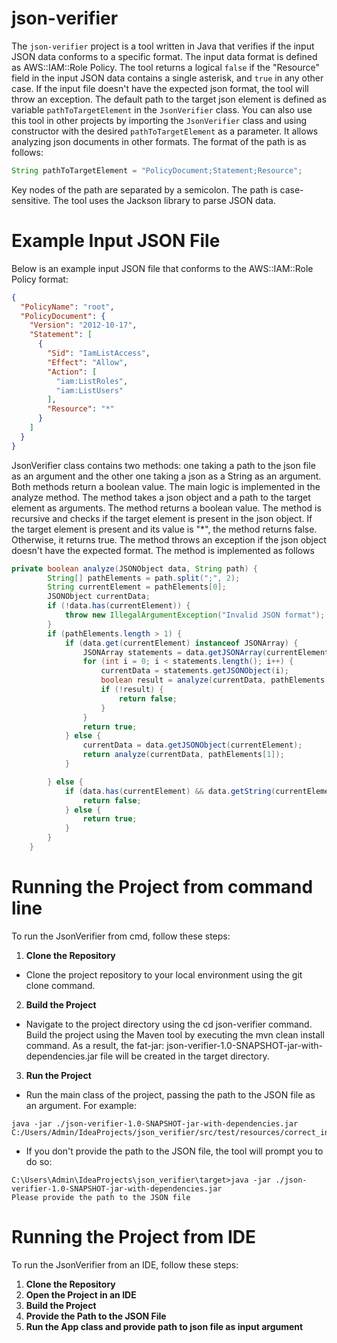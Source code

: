 # json-verifier

The `json-verifier` project is a tool written in Java that verifies if the input JSON data conforms to a specific format. The input data format is defined as AWS::IAM::Role Policy. The tool returns a logical `false` if the "Resource" field in the input JSON data contains a single asterisk, and `true` in any other case. If the input file doesn't have the expected json format, the tool will throw an exception. The default path to the target json element is defined as variable `pathToTargetElement` in the `JsonVerifier` class. You can also use this tool in other projects by importing the `JsonVerifier` class and using constructor with the desired `pathToTargetElement` as a parameter. It allows analyzing json documents in other formats. The format of the path is as follows:
```java
String pathToTargetElement = "PolicyDocument;Statement;Resource";
```
Key nodes of the path are separated by a semicolon. The path is case-sensitive. The tool uses the Jackson library to parse JSON data.
# Example Input JSON File

Below is an example input JSON file that conforms to the AWS::IAM::Role Policy format:

```json
{
  "PolicyName": "root",
  "PolicyDocument": {
    "Version": "2012-10-17",
    "Statement": [
      {
        "Sid": "IamListAccess",
        "Effect": "Allow",
        "Action": [
          "iam:ListRoles",
          "iam:ListUsers"
        ],
        "Resource": "*"
      }
    ]
  }
}
```
JsonVerifier class contains two methods: one taking a path to the json file as an argument and the other one taking a json as a String as an argument. Both methods return a boolean value. The main logic is implemented in the analyze method. The method takes a json object and a path to the target element as arguments. The method returns a boolean value. The method is recursive and checks if the target element is present in the json object. If the target element is present and its value is "*", the method returns false. Otherwise, it returns true. The method throws an exception if the json object doesn't have the expected format. The method is implemented as follows
``` java
private boolean analyze(JSONObject data, String path) {
        String[] pathElements = path.split(";", 2);
        String currentElement = pathElements[0];
        JSONObject currentData;
        if (!data.has(currentElement)) {
            throw new IllegalArgumentException("Invalid JSON format");
        }
        if (pathElements.length > 1) {
            if (data.get(currentElement) instanceof JSONArray) {
                JSONArray statements = data.getJSONArray(currentElement);
                for (int i = 0; i < statements.length(); i++) {
                    currentData = statements.getJSONObject(i);
                    boolean result = analyze(currentData, pathElements[1]);
                    if (!result) {
                        return false;
                    }
                }
                return true;
            } else {
                currentData = data.getJSONObject(currentElement);
                return analyze(currentData, pathElements[1]);
            }

        } else {
            if (data.has(currentElement) && data.getString(currentElement).equals("*")) {
                return false;
            } else {
                return true;
            }
        }
    }
```
    

# Running the Project from command line
To run the JsonVerifier from cmd, follow these steps:
1. **Clone the Repository**
- Clone the project repository to your local environment using the git clone command.
2. **Build the Project**
- Navigate to the project directory using the cd json-verifier command.  
Build the project using the Maven tool by executing the mvn clean install command. As a result, the fat-jar: json-verifier-1.0-SNAPSHOT-jar-with-dependencies.jar file will be created in the target directory.
3. **Run the Project**
- Run the main class of the project, passing the path to the JSON file as an argument. For example:
```console
java -jar ./json-verifier-1.0-SNAPSHOT-jar-with-dependencies.jar C:/Users/Admin/IdeaProjects/json_verifier/src/test/resources/correct_input.json
```
- If you don't provide the path to the JSON file, the tool will prompt you to do so:
```console
C:\Users\Admin\IdeaProjects\json_verifier\target>java -jar ./json-verifier-1.0-SNAPSHOT-jar-with-dependencies.jar
Please provide the path to the JSON file
```
# Running the Project from IDE
To run the JsonVerifier from an IDE, follow these steps:
1. **Clone the Repository**
2. **Open the Project in an IDE**
3. **Build the Project**
4. **Provide the Path to the JSON File**
5. **Run the App class and provide path to json file as input argument**
